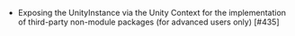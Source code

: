 - Exposing the UnityInstance via the Unity Context for the implementation of third-party non-module packages (for advanced users only) [#435]
